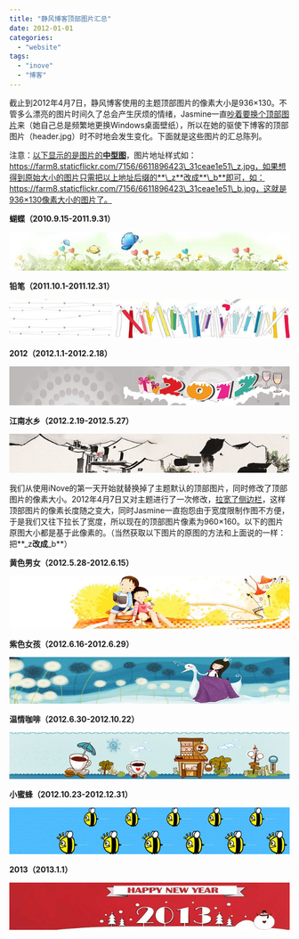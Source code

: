 ```yaml
---
title: "静风博客顶部图片汇总"
date: 2012-01-01
categories: 
  - "website"
tags: 
  - "inove"
  - "博客"
---
```


截止到2012年4月7日，静风博客使用的主题顶部图片的像素大小是936×130。不管多么漂亮的图片时间久了总会产生厌烦的情绪，Jasmine一直[吵着要换个顶部图片](http://www.jfsay.com/archives/431.html "换博客主题小记")来（她自己总是频繁地更换Windows桌面壁纸），所以在她的驱使下博客的顶部图片（header.jpg）时不时地会发生变化。下面就是这些图片的汇总陈列。

注意：[以下显示的是图片的**中型图**](http://www.jfsay.com/archives/424.html)，图片地址样式如：https://farm8.staticflickr.com/7156/6611896423\_31ceae1e51\_z.jpg，如果想得到原始大小的图片只需把以上地址后缀的**\_z**改成**\_b**即可，如：https://farm8.staticflickr.com/7156/6611896423\_31ceae1e51\_b.jpg，这就是936×130像素大小的图片了。

**蝴蝶（2010.9.15-2011.9.31）**

![蝴蝶](images/6611896423_31ceae1e51_z.jpg)

**铅笔（2011.10.1-2011.12.31）**

![铅笔](images/6611889043_cf74ac00d9_z.jpg)

**2012（2012.1.1-2012.2.18）**

![2012](images/6611896483_15336a00fc_z.jpg)

**江南水乡（2012.2.19-2012.5.27）**

![江南水乡](images/6906896557_9327f12072_z.jpg)

我们从使用iNove的第一天开始就替换掉了主题默认的顶部图片，同时修改了顶部图片的像素大小。2012年4月7日又对主题进行了一次修改，[拉宽了侧边栏](http://www.jfsay.com/archives/539.html)，这样顶部图片的像素长度随之变大，同时Jasmine一直抱怨由于宽度限制作图不方便，于是我们又往下拉长了宽度，所以现在的顶部图片像素为960×160。以下的图片原图大小都是基于此像素的。（当然获取以下图片的原图的方法和上面说的一样：把**\_z**改成**\_b**）

**黄色男女（2012.5.28-2012.6.15）**

![黄色男女](images/7799820544_8e1a7cfd87_z.jpg)

**紫色女孩（2012.6.16-2012.6.29）**

![紫色女孩](images/7799820634_64250c0fb2_z.jpg)

**温情咖啡（2012.6.30-2012.10.22）**

![温情咖啡](images/7799820440_c06758bcd7_z.jpg)

**小蜜蜂（2012.10.23-2012.12.31）**

![Ð¡ÃÛ·ä](images/8112362743_4016ae65e0_z.jpg)

**2013（2013.1.1）**

![2013](images/8397086789_a762967dc4_z.jpg)
